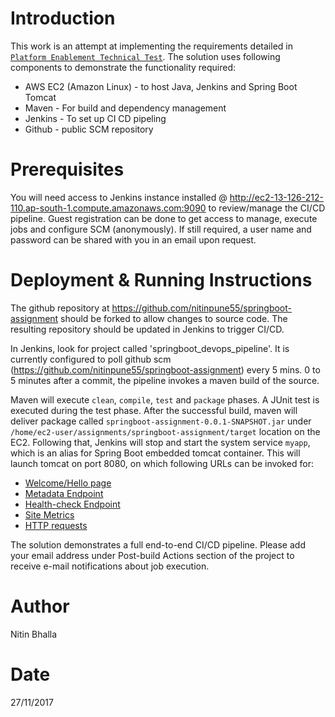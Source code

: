 Introduction
============
This work is an attempt at implementing the requirements detailed in [`Platform Enablement Technical Test`](https://github.com/MYOB-Technology/ops-technical-test). 
The solution uses following components to demonstrate the functionality required:
- AWS EC2 (Amazon Linux) - to host Java, Jenkins and Spring Boot Tomcat
- Maven - For build and dependency management
- Jenkins - To set up CI CD pipeling
- Github - public SCM repository

Prerequisites
=============
You will need access to Jenkins instance installed @ http://ec2-13-126-212-110.ap-south-1.compute.amazonaws.com:9090 to review/manage the CI/CD pipeline.
Guest registration can be done to get access to manage, execute jobs and configure SCM (anonymously). If still required, a user name and password can be shared with you in an email upon request.

Deployment & Running Instructions
=================================
The github repository at https://github.com/nitinpune55/springboot-assignment should be forked to allow changes to source code. The resulting repository should be updated in Jenkins to trigger CI/CD.

In Jenkins, look for project called 'springboot_devops_pipeline'. It is currently configured to poll github scm (https://github.com/nitinpune55/springboot-assignment) every 5 mins. 0 to 5 minutes after a commit, the pipeline invokes a maven build of the source.

Maven will execute `clean`, `compile`, `test` and `package` phases. A JUnit test is executed during the test phase. 
After the successful build, maven will deliver package called `springboot-assignment-0.0.1-SNAPSHOT.jar` under `/home/ec2-user/assignments/springboot-assignment/target` location on the EC2. 
Following that, Jenkins will stop and start the system service `myapp`, which is an alias for Spring Boot embedded tomcat container. This will launch tomcat on port 8080, on which following URLs can be invoked for:

- [Welcome/Hello page](http://ec2-13-126-212-110.ap-south-1.compute.amazonaws.com:8080/hello)
- [Metadata Endpoint](http://ec2-13-126-212-110.ap-south-1.compute.amazonaws.com:8080/metadata)
- [Health-check Endpoint](http://ec2-13-126-212-110.ap-south-1.compute.amazonaws.com:8080/health)
- [Site Metrics](http://ec2-13-126-212-110.ap-south-1.compute.amazonaws.com:8080/metrics)
- [HTTP requests](http://ec2-13-126-212-110.ap-south-1.compute.amazonaws.com:8080/trace)

The solution demonstrates a full end-to-end CI/CD pipeline.
Please add your email address under Post-build Actions section of the project to receive e-mail notifications about job execution.

Author
======
Nitin Bhalla

Date
====
27/11/2017
